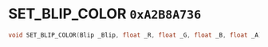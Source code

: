 # SET_BLIP_COLOR `0xA2B8A736`

```cpp
void SET_BLIP_COLOR(Blip _Blip, float _R, float _G, float _B, float _A);
```